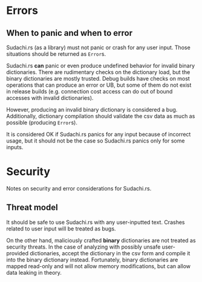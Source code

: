 # Errors

## When to panic and when to error

Sudachi.rs (as a library) must not panic or crash for any user input.
Those situations should be returned as `Error`s.

Sudachi.rs **can** panic or even produce undefined behavior for invalid binary dictionaries.
There are rudimentary checks on the dictionary load, but the binary dictionaries are mostly trusted.
Debug builds have checks on most operations that can produce an error or UB, 
but some of them do not exist in release builds 
(e.g. connection cost access can do out of bound accesses with invalid dictionaries).

However, producing an invalid binary dictionary is considered a bug.
Additionally, dictionary compilation should validate the csv data as much as possible (producing `Error`s).

It is considered OK if Sudachi.rs panics for any input because of incorrect usage, but it should not be the case
so Sudachi.rs panics only for some inputs.

# Security

Notes on security and error considerations for Sudachi.rs.

## Threat model

It should be safe to use Sudachi.rs with any user-inputted text.
Crashes related to user input will be treated as bugs.

On the other hand, maliciously crafted **binary** dictionaries are not treated as security threats.
In the case of analyzing with possibly unsafe user-provided dictionaries, accept the dictionary in the csv form
and compile it into the binary dictionary instead.
Fortunately, binary dictionaries are mapped read-only and will not allow memory modifications, 
but can allow data leaking in theory.
